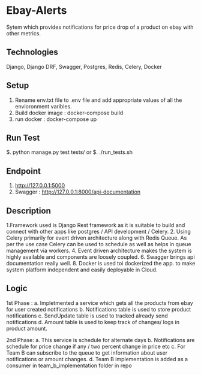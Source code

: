 # Ebay-Alerts
Sytem which provides notifications for price drop of a product on ebay with other metrics.

## Technologies
Django, Django DRF, Swagger, Postgres, Redis, Celery, Docker

## Setup
1. Rename env.txt file to .env file and add appropriate values of all the envioronment varibles.
2. Build docker image : docker-compose build
3. run docker : docker-compose up


## Run Test
$. python manage.py test tests/
or 
$. ./run_tests.sh


## Endpoint
1. http://127.0.0.1:5000
2. Swagger : http://127.0.0.1:8000/api-documentation


## Description

1.Framework used is Django Rest framework as it is suitable to build and connect with other apps like postgres / API development / Celery.
2. Using Celery primarily for event driven architecture along with Redis Queue. As per the use case Celery can be used to schedule as well as helps in queue management via workers.
4. Event driven architecture makes the system is highly available and components are loosely coupled. 
6. Swagger brings api documentation really well.
8. Docker is used toi dockerized the app. to make system platform independent and easily deployable in Cloud.


## Logic
 
 1st Phase : 
 a. Impletmented a service which gets all the products from ebay for user created notifications
 b.  Notifications table is used to store product notifications
 c. SendUpdate table is used to tracked already send notifications
 d. Amount table is used to keep track of changes/ logs in product amount.
 
 2nd Phase:
 a. This service is schedule for alternate days
 b. Notifications are schedule for price change if any / two percent change in price etc
 c. For Team B can subscribe to the queue to get information about user notifications or amount changes.
 d. Team B implementation is added as a consumer in team_b_implementation folder in repo


